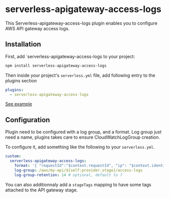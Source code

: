 # serverless-apigateway-access-logs

This Serverless-apigateway-access-logs plugin enables you to configure AWS API gateway access logs.

## Installation

First, add `serverless-apigateway-access-logs to your project:

```sh
npm install serverless-apigateway-access-logs
```

Then inside your project's `serverless.yml` file, add following entry to the plugins section

```yml
plugins:
  - serverless-apigateway-access-logs
```

[See example](./example/README.md)

## Configuration
Plugin need to be configured with a log group, and a format.
Log group just need a name, plugins takes care to ensure CloudWatchLogGroup creation.

To configure it, add something like the following to your `serverless.yml`.
```yml
custom:
  serverless-apigateway-access-logs:
    format: '{ "requestId":"$context.requestId", "ip": "$context.identity.sourceIp", "caller":"$context.identity.caller", "user":"$context.identity.user","requestTime":"$context.requestTime", "httpMethod":"$context.httpMethod","resourcePath":"$context.resourcePath", "status":"$context.status","protocol":"$context.protocol", "responseLength":"$context.responseLength" }'
    log-group: /aws/my-api/${self:provider.stage}/access-logs
    log-group-retention: 14 # optional, default to 7
```

You can also additionnaly add a `stageTags` mapping to have some tags attached to the API gateway stage.
